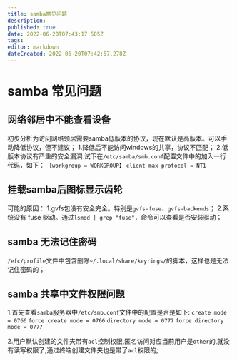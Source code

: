 ```yaml
---
title: samba常见问题
description: 
published: true
date: 2022-06-20T07:43:17.505Z
tags: 
editor: markdown
dateCreated: 2022-06-20T07:42:57.278Z
---
```


# samba 常见问题
## 网络邻居中不能查看设备
初步分析为访问网络领居需要samba低版本的协议，现在默认是高版本。可以手动降低协议，但不建议；
1.降低后不能访问windows的共享，协议不匹配；
2.低版本协议有严重的安全漏洞.试下在`/etc/samba/smb.conf`配置文件中的加入一行代码，如下：
`【workgroup = WORKGROUP】`
`client max protocol = NT1`

## 挂载samba后图标显示齿轮
可能的原因：
1.gvfs包没有安全完全。特别是`gvfs-fuse`、`gvfs-backends`；
2.系统没有 fuse 驱动。通过`lsmod | grep "fuse"`，命令可以查看是否安装驱动；

## samba 无法记住密码
`/efc/profile`文件中包含删除`~/.local/share/keyrings/`的脚本，这样也是无法记住密码的；

## samba 共享中文件权限问题
1.首先查看`samba`服务器中`/etc/smb.conf`文件中的配置是否是如下:
`create mode = 0766`
`force create mode = 0766`
`directory mode = 0777`
`force directory mode = 0777`

2.用户默认创建的文件夹带有`acl`控制权限,匿名访问对应当前用户是`other`的,就没有读写权限了,通过终端创建文件夹也是带了`acl`权限的;